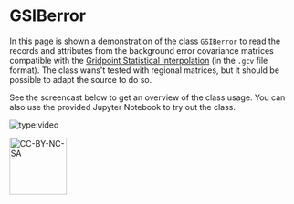 # GSIBerror

In this page is shown a demonstration of the class `GSIBerror` to read the records and attributes from the background error covariance matrices compatible with the [Gridpoint Statistical Interpolation](https://dtcenter.org/community-code/gridpoint-statistical-interpolation-gsi) (in the `.gcv` file format). The class wans't tested with regional matrices, but it should be possible to adapt the source to do so.

See the screencast below to get an overview of the class usage. You can also use the provided Jupyter Notebook to try out the class. 

![type:video](https://youtube.com/embed/eD3OxtXJU90)

<a href="https://creativecommons.org/licenses/by-nc-sa/4.0/legalcode" target="_blank"><img src="https://mirrors.creativecommons.org/presskit/buttons/88x31/png/by-nc-sa.png" alt="CC-BY-NC-SA" width="100"/></a>

